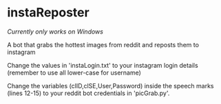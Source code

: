 # instaReposter

*Currently only works on Windows*

A bot that grabs the hottest images from reddit and reposts them to instagram

Change the values in 'instaLogin.txt' to your instagram login details (remember to use all lower-case for username)

Change the variables (clID,clSE,User,Password) inside the speech marks (lines 12-15) to your reddit bot credentials in 'picGrab.py'.
